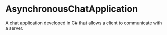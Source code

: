 # AsynchronousChatApplication
A chat application developed in C# that allows a client to communicate with a server.
